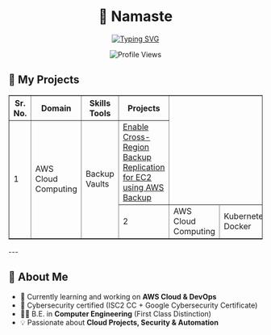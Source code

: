 <h1 align="center">👋 Namaste</h1>

<p align="center">
  <a href="https://git.io/typing-svg">
    <img src="https://readme-typing-svg.demolab.com?font=Iceland&size=45&pause=1000&color=F75407&center=true&vCenter=true&width=1000&height=60&lines=I+am+AWS+Cloud+and+DevOps+Engineer!" alt="Typing SVG" />
  </a>
</p>

<p align="center">
  <img src="https://komarev.com/ghpvc/?username=koustubhjuvekar&label=Profile%20Views&color=0e75b6&style=flat" alt="Profile Views" />
</p>

## 📑 My Projects

<table border="1">
  <tr>
    <th>Sr. No.</th>
    <th>Domain</th>
    <th>Skills Tools</th>
    <th>Projects</th>
  </tr>
  <tr>
    <td rowspan="2">1</td>   <!-- 👈 yaha rowspan -->
    <td rowspan="2">AWS Cloud Computing</td>
    <td rowspan="2">Backup Vaults</td>
    <td><a href="[#]https://github.com/koustubhjuvekar/My-Projects/tree/d77d8dc30f6f315d006c1905d5e9dd41f419c6aa/Project%20-%201">Enable Cross-Region Backup Replication for EC2 using AWS Backup</a></td>
  </tr>
  <tr>
    <td rowspan="2">2</td>   <!-- 👈 yaha rowspan -->
    <td rowspan="2">AWS Cloud Computing</td>
    <td>Kubernetes, Docker</td>
    <td>DevOps Monitoring Setup</td>
  </tr>
</table>
---


## 🚀 About Me  
- 🌱 Currently learning and working on **AWS Cloud & DevOps**  
- 🔐 Cybersecurity certified (ISC2 CC + Google Cybersecurity Certificate)  
- 👨‍🎓 B.E. in **Computer Engineering** (First Class Distinction)  
- 💡 Passionate about **Cloud Projects, Security & Automation**  
